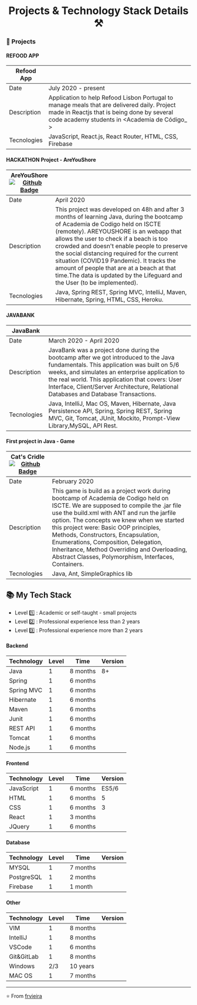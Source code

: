 <p align="center">
  <h1 align="center">  Projects & Technology Stack Details ⚒</h1>
</p>

### 📌 Projects


#### REFOOD APP

| Refood App  | |
|---------------------------|-----------------------------------------------------|
| Date |   July 2020  - present                                                            |
| Description | Application to help Refood Lisbon Portugal to manage meals that are delivered daily. Project made in Reactjs that is being done by several code academy students in <Academia de Código_ >                                                               |
| Tecnologies | JavaScript, React.js, React Router, HTML, CSS, Firebase                            |


#### HACKATHON Project - AreYouShore

| AreYouShore  [![Github Badge](https://img.shields.io/badge/-Github-000?style=flat-square&logo=Github&logoColor=white&link=https://github.com/frvieira/hackathon)](https://github.com/frvieira/hackathon) | |
|---------------------------|-----------------------------------------------------|
| Date |   April 2020                                                             |
| Description |   This project was developed on 48h and after 3 months of learning Java, during the bootcamp of Academia de Codigo held on ISCTE (remotely). AREYOUSHORE is an webapp that allows the user to check if a beach is too crowded  and doesn't enable people to preserve the social distancing required for the current situation  (COVID19 Pandemic). It tracks the amount of people that are at a beach at that time.The data is updated by the Lifeguard and the User (to be implemented). |
| Tecnologies | Java, Spring REST, Spring MVC, IntelliJ, Maven, Hibernate, Spring, HTML, CSS, Heroku.                           |


#### JAVABANK 

| JavaBank | |
|---------------------------|-----------------------------------------------------|
| Date |   March 2020 - April 2020                                                             |
| Description |JavaBank was a project done during the bootcamp after we got introduced to the Java fundamentals. This application was built on 5/6 weeks, and simulates an enterprise application to the real world. This application that covers: User Interface, Client/Server Architecture, Relational Databases and Database Transactions.                                                                   |
| Tecnologies | Java, IntelliJ, Mac OS, Maven, Hibernate, Java Persistence API, Spring, Spring REST, Spring MVC, Git, Tomcat, JUnit, Mockito, Prompt-View Library,MySQL, API Rest.                          |


#### First project in Java - Game 

| Cat's Cridle [![Github Badge](https://img.shields.io/badge/-Github-000?style=flat-square&logo=Github&logoColor=white&link=https://github.com/umeshwar101010/TeamCarter)](https://github.com/umeshwar101010/TeamCarter) | |
|---------------------------|-----------------------------------------------------|
| Date                      |   February 2020|
| Description |This game is build as a project work during bootcamp of Academia de Codigo held on ISCTE. We are supposed to compile the .jar file use the build.xml with ANT and run the jarfile option. The concepts we knew when we started this project were: Basic OOP principles, Methods, Constructors, Encapsulation, Enumerations, Composition, Delegation, Inheritance, Method Overriding and Overloading, Abstract Classes, Polymorphism, Interfaces, Containers.|
| Tecnologies | Java, Ant, SimpleGraphics lib|



## 📚 My Tech Stack 

- Level  1️⃣ : Academic or self-taught - small projects
- Level  2️⃣ : Professional experience less than 2 years
- Level  3️⃣ : Professional experience more than 2 years 

#### Backend

| Technology | Level | Time     | Version |
|------------|-------|----------|---------|
| Java       | 1     | 8 months | 8+      |
| Spring     | 1     | 6 months |         |
| Spring MVC | 1     | 6 months |         |
| Hibernate  | 1     | 6 months |         |
| Maven      | 1     | 6 months |         |
| Junit      | 1     | 6 months |         |
| REST API   | 1     | 6 months |         |
| Tomcat     | 1     | 6 months |         |
| Node.js    | 1     | 6 months |         |



#### Frontend

| Technology | Level | Time     | Version |
|------------|-------|----------|---------|
| JavaScript | 1     | 6 months | ES5/6   |
| HTML       | 1     | 6 months | 5       |
| CSS        | 1     | 6 months | 3       |
| React      | 1     | 3 months |         |
| JQuery     | 1     | 6 months |         |


#### Database

| Technology | Level | Time     | Version |
|------------|-------|----------|---------|
| MYSQL      | 1     | 7 months |         |
| PostgreSQL | 1     | 2 months |         |
| Firebase   | 1     | 1 month  |         |



#### Other

| Technology | Level | Time     | Version |
|------------|-------|----------|---------|
| VIM        | 1     | 8 months |         |
| IntelliJ   | 1     | 8 months |         |
| VSCode     | 1     | 6 months |         |
| Git&GitLab | 1     | 8 months |         |
| Windows    | 2/3   | 10 years |         |
| MAC OS     | 1     | 7 months |         |

---

⭐️ From [frvieira](https://github.com/frvieira)
